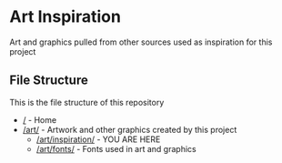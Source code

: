 # Art Inspiration

Art and graphics pulled from other sources used as inspiration for this project

## File Structure

This is the file structure of this repository

* [/](/README.md) - Home
* [/art/](/art/) - Artwork and other graphics created by this project
  * [/art/inspiration/](/art/inspiration/) - YOU ARE HERE
  * [/art/fonts/](/art/fonts/) - Fonts used in art and graphics
